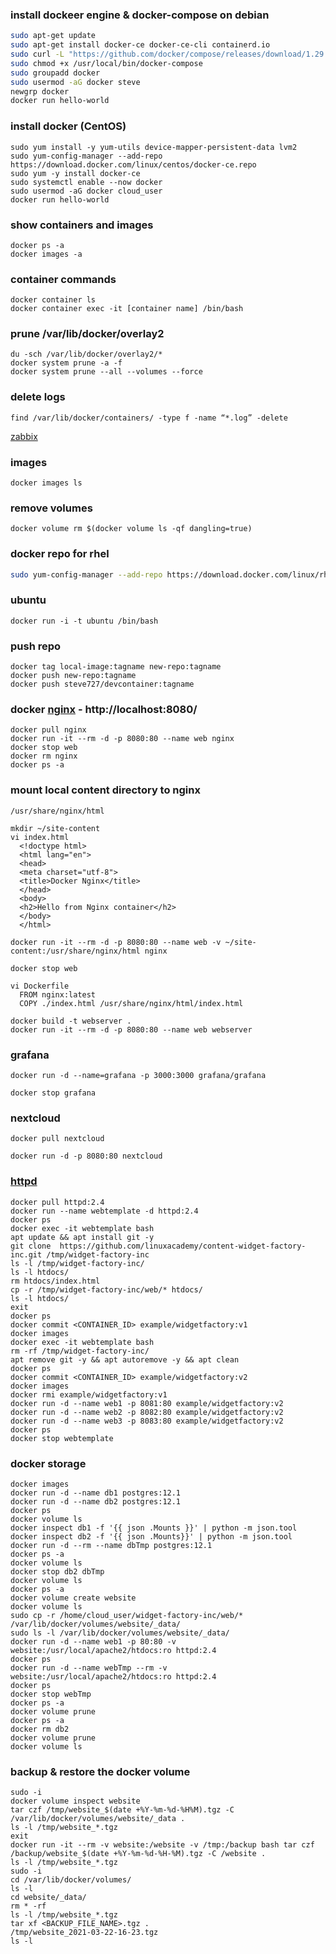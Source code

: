 ### install dockeer engine & docker-compose on debian
```bash
sudo apt-get update
sudo apt-get install docker-ce docker-ce-cli containerd.io
sudo curl -L "https://github.com/docker/compose/releases/download/1.29.1/docker-compose-$(uname -s)-$(uname -m)" -o /usr/local/bin/docker-compose
sudo chmod +x /usr/local/bin/docker-compose
sudo groupadd docker
sudo usermod -aG docker steve
newgrp docker
docker run hello-world
```
### install docker (CentOS)
```
sudo yum install -y yum-utils device-mapper-persistent-data lvm2
sudo yum-config-manager --add-repo https://download.docker.com/linux/centos/docker-ce.repo
sudo yum -y install docker-ce
sudo systemctl enable --now docker
sudo usermod -aG docker cloud_user
docker run hello-world
```
### show containers and images
```
docker ps -a
docker images -a
```
### container commands
```
docker container ls
docker container exec -it [container name] /bin/bash
```
### prune /var/lib/docker/overlay2
```
du -sch /var/lib/docker/overlay2/*
docker system prune -a -f
docker system prune --all --volumes --force
```
### delete logs
`find /var/lib/docker/containers/ -type f -name “*.log” -delete`

[zabbix](https://www.zabbix.com/documentation/current/manual/installation/containers)

### images
`docker images ls`
### remove volumes
`docker volume rm $(docker volume ls -qf dangling=true)`

### docker repo for rhel
```bash
sudo yum-config-manager --add-repo https://download.docker.com/linux/rhel/docker-ce.repo
```
### ubuntu
`docker run -i -t ubuntu /bin/bash`
    
### push repo
```
docker tag local-image:tagname new-repo:tagname
docker push new-repo:tagname
docker push steve727/devcontainer:tagname
```    
### docker [nginx](https://hub.docker.com/_/nginx) - http://localhost:8080/
```
docker pull nginx
docker run -it --rm -d -p 8080:80 --name web nginx
docker stop web
docker rm nginx
docker ps -a
```
### mount local content directory to nginx
```
/usr/share/nginx/html
    
mkdir ~/site-content
vi index.html
  <!doctype html>
  <html lang="en">
  <head>
  <meta charset="utf-8">
  <title>Docker Nginx</title>
  </head>
  <body>
  <h2>Hello from Nginx container</h2>
  </body>
  </html>
    
docker run -it --rm -d -p 8080:80 --name web -v ~/site-content:/usr/share/nginx/html nginx
    
docker stop web
    
vi Dockerfile
  FROM nginx:latest
  COPY ./index.html /usr/share/nginx/html/index.html
            
docker build -t webserver .
docker run -it --rm -d -p 8080:80 --name web webserver
``` 
### grafana
`docker run -d --name=grafana -p 3000:3000 grafana/grafana`
    
`docker stop grafana`
    
### nextcloud
`docker pull nextcloud`

`docker run -d -p 8080:80 nextcloud`
  
### [httpd](https://hub.docker.com/_/httpd)
```
docker pull httpd:2.4
docker run --name webtemplate -d httpd:2.4
docker ps    
docker exec -it webtemplate bash
apt update && apt install git -y
git clone  https://github.com/linuxacademy/content-widget-factory-inc.git /tmp/widget-factory-inc
ls -l /tmp/widget-factory-inc/
ls -l htdocs/
rm htdocs/index.html
cp -r /tmp/widget-factory-inc/web/* htdocs/
ls -l htdocs/
exit
docker ps
docker commit <CONTAINER_ID> example/widgetfactory:v1
docker images
docker exec -it webtemplate bash
rm -rf /tmp/widget-factory-inc/
apt remove git -y && apt autoremove -y && apt clean 
docker ps
docker commit <CONTAINER_ID> example/widgetfactory:v2
docker images
docker rmi example/widgetfactory:v1
docker run -d --name web1 -p 8081:80 example/widgetfactory:v2
docker run -d --name web2 -p 8082:80 example/widgetfactory:v2
docker run -d --name web3 -p 8083:80 example/widgetfactory:v2
docker ps
docker stop webtemplate
```   
### docker storage
    docker images
    docker run -d --name db1 postgres:12.1
    docker run -d --name db2 postgres:12.1
    docker ps
    docker volume ls
    docker inspect db1 -f '{{ json .Mounts }}' | python -m json.tool
    docker inspect db2 -f '{{ json .Mounts}}' | python -m json.tool
    docker run -d --rm --name dbTmp postgres:12.1    
    docker ps -a
    docker volume ls
    docker stop db2 dbTmp
    docker volume ls    
    docker ps -a
    docker volume create website
    docker volume ls
    sudo cp -r /home/cloud_user/widget-factory-inc/web/* /var/lib/docker/volumes/website/_data/    
    sudo ls -l /var/lib/docker/volumes/website/_data/
    docker run -d --name web1 -p 80:80 -v website:/usr/local/apache2/htdocs:ro httpd:2.4    
    docker ps
    docker run -d --name webTmp --rm -v website:/usr/local/apache2/htdocs:ro httpd:2.4
    docker ps
    docker stop webTmp
    docker ps -a
    docker volume prune
    docker ps -a
    docker rm db2
    docker volume prune
    docker volume ls
    
### backup & restore the docker volume
    sudo -i
    docker volume inspect website
    tar czf /tmp/website_$(date +%Y-%m-%d-%H%M).tgz -C /var/lib/docker/volumes/website/_data .
    ls -l /tmp/website_*.tgz
    exit
    docker run -it --rm -v website:/website -v /tmp:/backup bash tar czf /backup/website_$(date +%Y-%m-%d-%H-%M).tgz -C /website .
    ls -l /tmp/website_*.tgz
    sudo -i
    cd /var/lib/docker/volumes/
    ls -l
    cd website/_data/
    rm * -rf
    ls -l /tmp/website_*.tgz
    tar xf <BACKUP_FILE_NAME>.tgz .
    /tmp/website_2021-03-22-16-23.tgz
    ls -l
